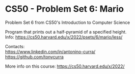 # CS50 - Problem Set 6: Mario
Problem Set 6 from CS50's Introduction to Computer Science <br />

Program that prints out a half-pyramid of a specified height. <br />
Info: https://cs50.harvard.edu/x/2022/psets/6/mario/less/ <br />

Contacts: <br />
https://www.linkedin.com/in/antonino-curra/ <br />
https://github.com/tonycurra <br />

More info on this course: https://cs50.harvard.edu/x/2022/
